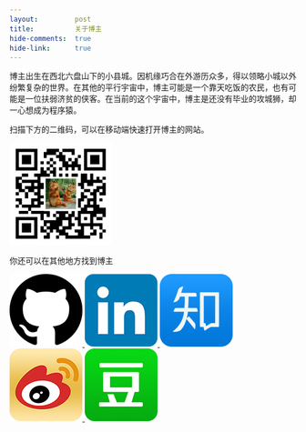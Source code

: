 ```yaml
---
layout:         post
title:          关于博主
hide-comments:  true
hide-link:      true
---
```


博主出生在西北六盘山下的小县城。因机缘巧合在外游历众多，得以领略小城以外纷繁复杂的世界。在其他的平行宇宙中，博主可能是一个靠天吃饭的农民，也有可能是一位扶弱济贫的侠客。在当前的这个宇宙中，博主是还没有毕业的攻城狮，却一心想成为程序猿。

扫描下方的二维码，可以在移动端快速打开博主的网站。

<img src="/images/qr.png" width="180" height="180">

你还可以在其他地方找到博主

<a href="https://github.com/ZhenruiChen" target="_blank">
  <img class="icon" src="/images/icon/github_icon.png" title="GitHub">
</a><a href="https://www.linkedin.com/pub/zhenrui-chen/36/968/622" target="_blank">
  <img class="icon" src="/images/icon/linkedin_icon.png" title="LinkedIn">
</a><a href="http://www.zhihu.com/people/chenzr08" target="_blank">
  <img class="icon" src="/images/icon/zhihu_icon.png" title="知乎">
</a><a href="http://weibo.com/hidreamworld" target="_blank">
  <img class="icon" src="/images/icon/weibo_icon.png" title="微博">
</a><a href="http://www.douban.com/people/48262291/" target="_blank">
  <img class="icon" src="/images/icon/douban_icon.png" title="豆瓣">
</a>
